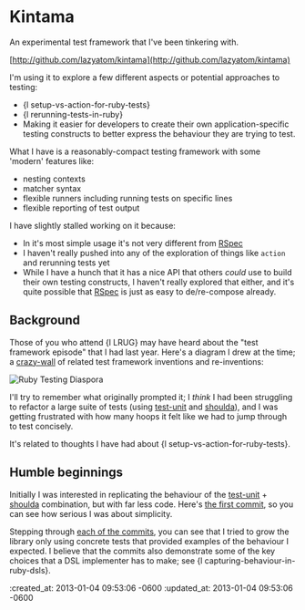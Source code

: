 Kintama
=======

An experimental test framework that I've been tinkering with.

[http://github.com/lazyatom/kintama](http://github.com/lazyatom/kintama)

I'm using it to explore a few different aspects or potential approaches to testing:

* {l setup-vs-action-for-ruby-tests}
* {l rerunning-tests-in-ruby}
* Making it easier for developers to create their own application-specific testing constructs to better express the behaviour they are trying to test.

What I have is a reasonably-compact testing framework with some 'modern' features like:

* nesting contexts
* matcher syntax
* flexible runners including running tests on specific lines
* flexible reporting of test output

I have slightly stalled working on it because:

* In it's most simple usage it's not very different from [RSpec][]
* I haven't really pushed into any of the exploration of things like `action` and rerunning tests yet
* While I have a hunch that it has a nice API that others *could* use to build their own testing constructs, I haven't really explored that either, and it's quite possible that [RSpec][] is just as easy to de/re-compose already.


Background
----

Those of you who attend {l LRUG} may have heard about the "test framework episode" that I had last year. Here's a diagram I drew at the time; a [crazy-wall][] of related test framework inventions and re-inventions:

![Ruby Testing Diaspora](/images/ruby-testing-diaspora.png)

I'll try to remember what originally prompted it; I *think* I had been struggling to refactor a large suite of tests (using [test-unit][] and [shoulda][]), and I was getting frustrated with how many hoops it felt like we had to jump through to test concisely.

It's related to thoughts I have had about {l setup-vs-action-for-ruby-tests}.

Humble beginnings
------

Initially I was interested in replicating the behaviour of the [test-unit][] + [shoulda][] combination, but with far less code. Here's [the first commit](https://github.com/lazyatom/kintama/commit/3aee44947aaf7c63e52714d783ac3a7c3addb137), so you can see how serious I was about simplicity.

Stepping through [each of the commits](https://github.com/lazyatom/kintama/commits/master), you can see that I tried to grow the library only using concrete tests that provided examples of the behaviour I expected. I believe that the commits also demonstrate some of the key choices that a DSL implementer has to make; see {l capturing-behaviour-in-ruby-dsls}.



[crazy-wall]: http://crazywalls.tumblr.com/
[test-unit]: http://ruby-doc.org/stdlib/libdoc/test/unit/rdoc/
[shoulda]: https://github.com/thoughtbot/shoulda
[rspec]: http://rspec.info

:created_at: 2013-01-04 09:53:06 -0600
:updated_at: 2013-01-04 09:53:06 -0600
